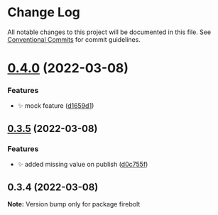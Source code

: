# Change Log

All notable changes to this project will be documented in this file.
See [Conventional Commits](https://conventionalcommits.org) for commit guidelines.

# [0.4.0](https://github.com/IQ-tech/firebolt/compare/v0.3.5...v0.4.0) (2022-03-08)


### Features

* ✨ mock feature ([d1659d1](https://github.com/IQ-tech/firebolt/commit/d1659d17999d804f01b76369dbdee46aea4c8b1f))





## [0.3.5](https://github.com/IQ-tech/firebolt/compare/v0.3.3...v0.3.5) (2022-03-08)


### Features

* ✨ added missing value on publish ([d0c755f](https://github.com/IQ-tech/firebolt/commit/d0c755f8c2123a00867f9f413d3ee627bff26cf3))





## 0.3.4 (2022-03-08)

**Note:** Version bump only for package firebolt
